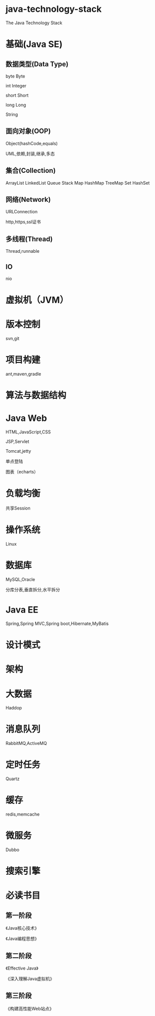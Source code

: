 # java-technology-stack
The Java Technology Stack

# 基础(Java SE)

## 数据类型(Data Type)

byte Byte

int Integer

short Short

long Long

String

## 面向对象(OOP)

Object(hashCode,equals)

UML,依赖,封装,继承,多态

## 集合(Collection)

ArrayList LinkedList Queue Stack Map HashMap TreeMap Set HashSet

## 网络(Network)

URLConnection

http,https,ssl证书

## 多线程(Thread)

Thread,runnable

## IO

nio

# 虚拟机（JVM）

# 版本控制

svn,git

# 项目构建

ant,maven,gradle

# 算法与数据结构

# Java Web

HTML,JavaScript,CSS

JSP,Servlet

Tomcat,jetty

单点登陆

图表（echarts）

# 负载均衡

共享Session

# 操作系统

Linux

#  数据库

MySQL,Oracle

分库分表,垂直拆分,水平拆分

# Java EE

Spring,Spring MVC,Spring boot,Hibernate,MyBatis

# 设计模式

# 架构

# 大数据

Haddop

# 消息队列

RabbitMQ,ActiveMQ

# 定时任务

Quartz

# 缓存

redis,memcache

# 微服务

Dubbo

# 搜索引擎

# 必读书目

## 第一阶段

《Java核心技术》

《Java编程思想》

## 第二阶段

《Effective Java》

《深入理解Java虚拟机》

## 第三阶段

《构建高性能Web站点》

